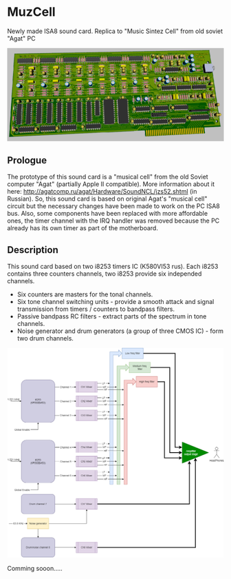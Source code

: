 # MuzCell
 Newly made ISA8 sound card. Replica to "Music Sintez Cell" from old soviet "Agat" PC
 
![render](hardware/v1_0_0/render3.PNG)

## Prologue
The prototype of this sound card is a "musical cell" from the old Soviet computer "Agat" (partially Apple II compatible). More information about it here: http://agatcomp.ru/agat/Hardware/SoundNCL/jzs52.shtml (in Russian). So, this sound card is based on original Agat's "musical cell" circuit but the necessary changes have been made to work on the PC ISA8 bus. Also, some components have been replaced with more affordable ones, the timer channel with the IRQ handler was removed because the PC already has its own timer as part of the motherboard.

## Description
This sound card based on two i8253 timers IC (K580VI53 rus). Each i8253 contains three counters channels, two i8253 provide six independed channels. 
* Six counters are masters for the tonal channels. 
* Six tone channel switching units - provide a smooth attack and signal transmission from timers / counters to bandpass filters.
* Passive bandpass RC filters - extract parts of the spectrum in tone channels.
* Noise generator and drum generators (a group of three CMOS IC) - form two drum channels.

![block_diagram](docs/bd.png)

Comming sooon.....
